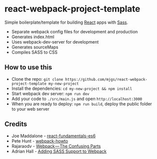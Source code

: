 # react-webpack-project-template

Simple boilerplate/template for building [React](https://facebook.github.io/react/) apps with [Sass](http://sass-lang.com/).
  
  * Separate webpack config files for development and production
  * Generates index.html
  * Uses webpack-dev-server for development
  * Generates sourceMaps
  * Compiles SASS to CSS

## How to use this

  * Clone the repo: `git clone https://github.com/mjgs/react-webpack-project-template my-new-project`
  * Install the dependencies: `cd my-new-project && npm install`
  * Start webpack dev server: `npm run dev`
  * Add your code to `./src/main.js` and open `http://localhost:3000`
  * When you are ready to deploy: `npm run build`, deploy the public folder to your web server  

## Credits

  * Joe Maddalone - [react-fundamentals-es6](https://github.com/joemaddalone/egghead-react-fundamentals-es6)
  * Pete Hunt - [webpack-howto](https://github.com/petehunt/webpack-howto)
  * Rajaraodv - [Webpack — The Confusing Parts](https://medium.com/@rajaraodv/webpack-the-confusing-parts-58712f8fcad9#.wh5l2m7fp)
  * Adrian Hall - [Adding SASS Support to Webpack](https://shellmonger.com/2016/01/19/adding-sass-support-to-webpack/)

